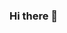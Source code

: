 ### Hi there 👋

<!--
**skydheere/skydheere** is a ✨ _special_ ✨ repository because its `README.md` (this file) appears on your GitHub profile.

Here are some ideas to get you started:


## 🚀 About Me
I'm a full stack developer...


# Hi, I'm Skydheere! 👋
Senior Mobile Application Developer
with around 5 years experience in software development lifecycle (SDLC) including analysis,
design, development, and testing.
iam also skilled machine learning engineer
with expertise in building coversational ai chatbots.
iam Successfully builded chatbot customer supporter 
in a telecom campany. 
Eager to bring experience in Ai/ML to help my campany.


## Other Common Github Profile Sections
👩‍💻 I'm currently working on chatbot project

🧠 I'm currently learning AI/Ml and DevOOps

👯‍♀️ I'm looking to collaborate on Flutter & AI machine

🤔 I'm looking for help with AI/Machine learning

💬 Ask me about Chatbots & mobile development

📫 How to reach me imraansky@gmail.com

😄 Pronouns Skydheere

⚡️ Fun fact Canada is south of Detroit (just look at a map).


## 🔗 Links
[![portfolio](https://img.shields.io/badge/my_portfolio-000?style=for-the-badge&logo=ko-fi&logoColor=white)](https://google.com/)
[![linkedin](https://img.shields.io/badge/linkedin-0A66C2?style=for-the-badge&logo=linkedin&logoColor=white)](https://www.linkedin.com/in/imran-adem-953aaa1b6)
[![twitter](https://img.shields.io/badge/twitter-1DA1F2?style=for-the-badge&logo=twitter&logoColor=white)](https://twitter.com/)


## 🛠 Skills
Flutter, Andriod, Python,rasa framework for building chatbots



